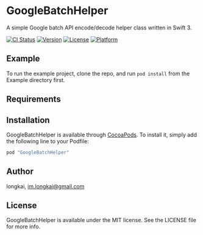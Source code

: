 # GoogleBatchHelper

A simple Google batch API encode/decode helper class written in Swift 3.

[![CI Status](http://img.shields.io/travis/longkai/GoogleBatchHelper.svg?style=flat)](https://travis-ci.org/longkai/GoogleBatchHelper)
[![Version](https://img.shields.io/cocoapods/v/GoogleBatchHelper.svg?style=flat)](http://cocoapods.org/pods/GoogleBatchHelper)
[![License](https://img.shields.io/cocoapods/l/GoogleBatchHelper.svg?style=flat)](http://cocoapods.org/pods/GoogleBatchHelper)
[![Platform](https://img.shields.io/cocoapods/p/GoogleBatchHelper.svg?style=flat)](http://cocoapods.org/pods/GoogleBatchHelper)

## Example

To run the example project, clone the repo, and run `pod install` from the Example directory first.

## Requirements

## Installation

GoogleBatchHelper is available through [CocoaPods](http://cocoapods.org). To install
it, simply add the following line to your Podfile:

```ruby
pod "GoogleBatchHelper"
```

## Author

longkai, im.longkai@gmail.com

## License

GoogleBatchHelper is available under the MIT license. See the LICENSE file for more info.
